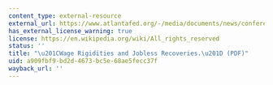 ```yaml
---
content_type: external-resource
external_url: https://www.atlantafed.org/-/media/documents/news/conferences/2010/chcs/shimer.pdf
has_external_license_warning: true
license: https://en.wikipedia.org/wiki/All_rights_reserved
status: ''
title: "\u201CWage Rigidities and Jobless Recoveries.\u201D (PDF)"
uid: a909fbf9-bd2d-4673-bc5e-68ae5fecc37f
wayback_url: ''
---
```

